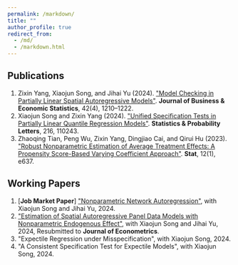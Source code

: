 ```yaml
---
permalink: /markdown/
title: ""
author_profile: true
redirect_from: 
  - /md/
  - /markdown.html
---
```


## Publications
1. Zixin Yang, Xiaojun Song, and Jihai Yu (2024). ["Model Checking in Partially Linear Spatial Autoregressive Models"](https://doi.org/10.1080/07350015.2024.2301958). **Journal of Business & Economic Statistics**, 42(4), 1210–1222.
2. Xiaojun Song and Zixin Yang (2024). ["Unified Specification Tests in Partially Linear Quantile Regression Models"](https://doi.org/10.1016/j.spl.2024.110243). **Statistics & Probability Letters**, 216, 110243.
3. Zhaoqing Tian, Peng Wu, Zixin Yang, Dingjiao Cai, and Qirui Hu (2023). ["Robust Nonparametric Estimation of Average Treatment Effects: A Propensity Score-Based Varying Coefficient Approach"](https://onlinelibrary.wiley.com/doi/10.1002/sta4.637). **Stat**, 12(1), e637.

## Working Papers
1. [**Job Market Paper**] ["Nonparametric Network Autoregression"](https://github.com/yangzixin98/yangzixin98.github.io/blob/master/files/NLNAR.pdf), with Xiaojun Song and Jihai Yu, 2024.
2. ["Estimation of Spatial Autoregressive Panel Data Models with Nonparametric Endogenous Effect"](https://github.com/yangzixin98/yangzixin98.github.io/blob/master/files/NLSAR.pdf), with Xiaojun Song and Jihai Yu, 2024, Resubmitted to **Journal of Econometrics**.
3. "Expectile Regression under Misspecification", with Xiaojun Song, 2024.
4. "A Consistent Specification Test for Expectile Models", with Xiaojun Song, 2024.

